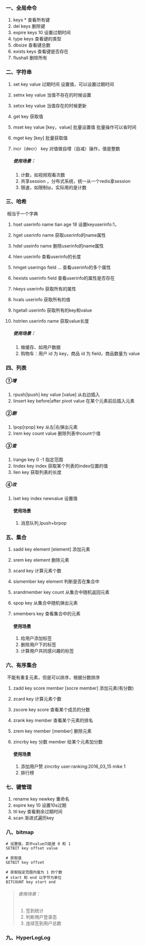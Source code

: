 

### 一、全局命令

1. keys * 查看所有键
2. del keys 删除键
3. expire keys 10 设置过期时间
4. type keys  查看键的类型
5. dbsize   查看键总数
6. exists keys  查看键是否存在
7. flushall  删除所有

### 二、字符串

1. set key value  过期时间  设置值，可以设置过期时间

2. setnx key value  当值不存在的时候设置

3. setxx key value  当值存在的时候更新

4. get key   获取值

5. mset  key value [key，value] 批量设置值 批量操作可以省时间

6. mget key [key]  批量获取值

7. incr（decr）  key  对值做自增（自减）操作，值是整数

    ##### 使用场景：

    1. 计数，如视频观看次数
    2. 共享session ，分布式系统，统一从一个redis拿session
    3. 限速，如限制ip，实际用的是计数

### 三、哈希

​		相当于一个字典

1. hset userinfo name tian age 18  设置keyuserinfo:1，

2. hget userinfo name 获取userinfo的name属性

3. hdel useinfo name  删除userinfo的name属性

4. hlen userinfo      查看userinfo的长度

5. hmget useringo field  ... 查看userinfo的多个属性

6. hexists userinfo field   查看userinfo的属性是否存在

7. hkeys userinfo    获取所有的属性

8. hvals userinfo    获取所有的值

9. hgetall userinfo 获取所有的key和value

10. hstrlen userinfo name 获取value长度

    ##### 使用场景：

    1. 做缓存、如用户数据
    1. 购物车：用户 id 为 key，商品 id 为 field，商品数量为 value

### 四、列表

##### ①增

1. rpush[lpush] key  value [value] 从右边插入
2. linsert   key  before|after  pivot  value  在某个元素前后插入元素

##### ②删

1. lpop[rpop]  key  从左|右弹出元素
2. lrem  key  count value  删除列表中count个值

##### ③查

1. lrange  key  0  -1  指定范围
2. lindex   key index  获取某个列表的index位置的值
3. llen  key   获取列表的长度

##### ④改

1. lset   key index  newvalue   设置值

    #### 使用场景

    1. 消息队列,lpush+brpop

### 五、集合

1. sadd key element [element]   添加元素

2. srem  key  element   删除元素

3. scard  key   计算元素个数

4. sismember   key  element  判断是否在集合中

5. srandmember  key count   从集合中随机返回元素

6. spop  key  从集合中随机弹出元素

7. smembers   key  查看集合中的元素

    #### 使用场景

    1. 给用户添加标签
    2. 删除用户下的标签
    3. 计算用户共同感兴趣的标签

### 六、有序集合

​	不能有重复元素，但是可以排序，根据分数排序

1. zadd key  score member  [socre  member]  添加元素(有分数)

2. zcard   key  计算元素个数

3. zscore  key  score  查看某个成员的分数

4. zrank   key   member   查看某个元素的排名

5. zrem   key  member [member]   删除元素

6. zincrby   key   分数  member   给某个元素加分数

    #### 使用场景

    1. 添加用户赞   zincrby user:ranking:2016_03_15 mike 1  
    2. 排行榜

### 七、键管理

1. rename   key  newkey   重命名
2. expire   key   10   设置10s过期
3. ttl  key   查看剩余过期时间
4. scan  渐进式遍历key

### 八、bitmap

```shell
# 设置值，其中value只能是 0 和 1
SETBIT key offset value

# 获取值
GETBIT key offset

# 获取指定范围内值为 1 的个数
# start 和 end 以字节为单位
BITCOUNT key start end
```

> ###### 使用场景：
>
> 1. 签到统计
> 2. 判断用户登录态
> 3. 连续签到用户总数

### 九、HyperLogLog